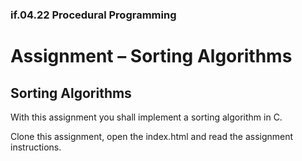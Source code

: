 ### if.04.22 Procedural Programming
# Assignment – Sorting Algorithms
## Sorting Algorithms
With this assignment you shall implement a sorting algorithm in C.

Clone this assignment, open the index.html and read the assignment instructions.